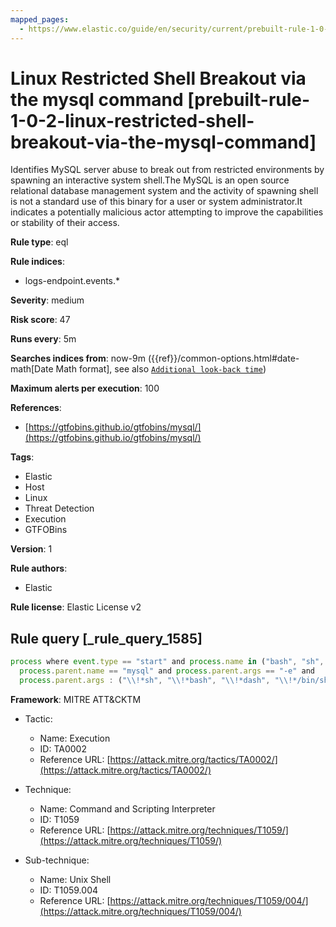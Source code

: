 ```yaml
---
mapped_pages:
  - https://www.elastic.co/guide/en/security/current/prebuilt-rule-1-0-2-linux-restricted-shell-breakout-via-the-mysql-command.html
---
```


# Linux Restricted Shell Breakout via the mysql command [prebuilt-rule-1-0-2-linux-restricted-shell-breakout-via-the-mysql-command]

Identifies MySQL server abuse to break out from restricted environments by spawning an interactive system shell.The MySQL is an open source relational database management system and the activity of spawning shell is not a standard use of this binary for a user or system administrator.It indicates a potentially malicious actor attempting to improve the capabilities or stability of their access.

**Rule type**: eql

**Rule indices**:

* logs-endpoint.events.*

**Severity**: medium

**Risk score**: 47

**Runs every**: 5m

**Searches indices from**: now-9m ({{ref}}/common-options.html#date-math[Date Math format], see also [`Additional look-back time`](docs-content://solutions/security/detect-and-alert/create-detection-rule.md#rule-schedule))

**Maximum alerts per execution**: 100

**References**:

* [https://gtfobins.github.io/gtfobins/mysql/](https://gtfobins.github.io/gtfobins/mysql/)

**Tags**:

* Elastic
* Host
* Linux
* Threat Detection
* Execution
* GTFOBins

**Version**: 1

**Rule authors**:

* Elastic

**Rule license**: Elastic License v2

## Rule query [_rule_query_1585]

```js
process where event.type == "start" and process.name in ("bash", "sh", "dash") and
  process.parent.name == "mysql" and process.parent.args == "-e" and
  process.parent.args : ("\\!*sh", "\\!*bash", "\\!*dash", "\\!*/bin/sh", "\\!*/bin/bash", "\\!*/bin/dash")
```

**Framework**: MITRE ATT&CKTM

* Tactic:

    * Name: Execution
    * ID: TA0002
    * Reference URL: [https://attack.mitre.org/tactics/TA0002/](https://attack.mitre.org/tactics/TA0002/)

* Technique:

    * Name: Command and Scripting Interpreter
    * ID: T1059
    * Reference URL: [https://attack.mitre.org/techniques/T1059/](https://attack.mitre.org/techniques/T1059/)

* Sub-technique:

    * Name: Unix Shell
    * ID: T1059.004
    * Reference URL: [https://attack.mitre.org/techniques/T1059/004/](https://attack.mitre.org/techniques/T1059/004/)



